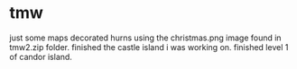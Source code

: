 # tmw
just some maps
decorated hurns using the christmas.png image found in tmw2.zip folder.
finished the castle island i was working on. 
finished level 1 of candor island.
